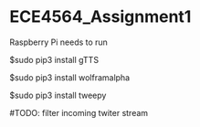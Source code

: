 # ECE4564_Assignment1

Raspberry Pi needs to run

$sudo pip3 install gTTS

$sudo pip3 install wolframalpha

$sudo pip3 install tweepy

#TODO:
  filter incoming twiter stream
